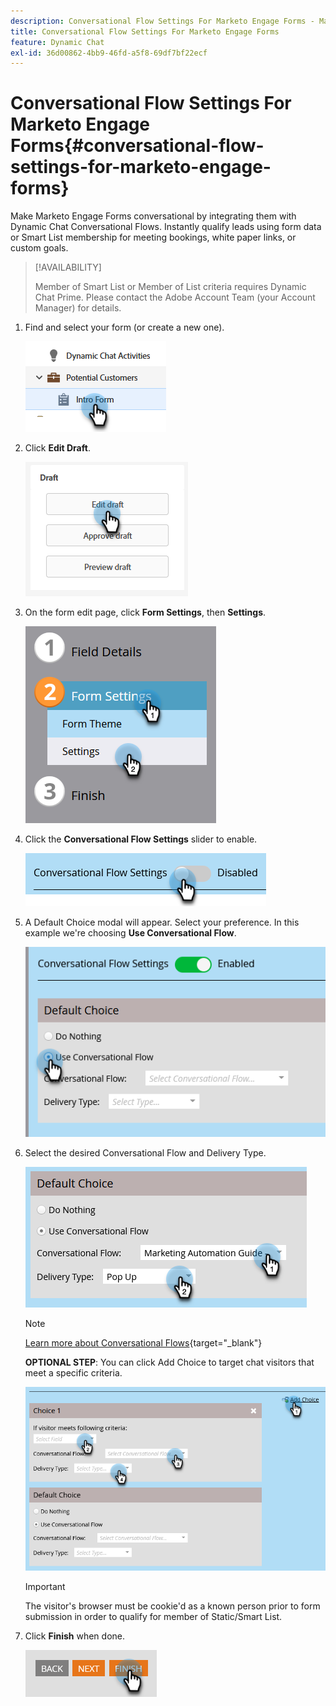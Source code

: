 ```yaml
---
description: Conversational Flow Settings For Marketo Engage Forms - Marketo Docs - Product Documentation
title: Conversational Flow Settings For Marketo Engage Forms
feature: Dynamic Chat
exl-id: 36d00862-4bb9-46fd-a5f8-69df7bf22ecf
---
```

# Conversational Flow Settings For Marketo Engage Forms{#conversational-flow-settings-for-marketo-engage-forms}

Make Marketo Engage Forms conversational by integrating them with Dynamic Chat Conversational Flows. Instantly qualify leads using form data or Smart List membership for meeting bookings, white paper links, or custom goals.

>[!AVAILABILITY]
>
>Member of Smart List or Member of List criteria requires Dynamic Chat Prime. Please contact the Adobe Account Team (your Account Manager) for details.

1. Find and select your form (or create a new one).

   ![](assets/conversational-flow-settings-1.png)

1. Click **Edit Draft**.

   ![](assets/conversational-flow-settings-2.png)

1. On the form edit page, click **Form Settings**, then **Settings**.

   ![](assets/conversational-flow-settings-3.png)

1. Click the **Conversational Flow Settings** slider to enable.

   ![](assets/conversational-flow-settings-4.png)

1. A Default Choice modal will appear. Select your preference. In this example we're choosing **Use Conversational Flow**.

   ![](assets/conversational-flow-settings-5.png)

1. Select the desired Conversational Flow and Delivery Type.

   ![](assets/conversational-flow-settings-6.png)

   >[!NOTE]
   >
   >[Learn more about Conversational Flows](/help/marketo/product-docs/demand-generation/dynamic-chat/automated-chat/conversational-flow-overview.md){target="_blank"}

   **OPTIONAL STEP**: You can click Add Choice to target chat visitors that meet a specific criteria. 

   ![](assets/conversational-flow-settings-7.png)
   
   >[!IMPORTANT]
   >
   >The visitor's browser must be cookie'd as a known person prior to form submission in order to qualify for member of Static/Smart List.

1. Click **Finish** when done.

   ![](assets/conversational-flow-settings-8.png)
